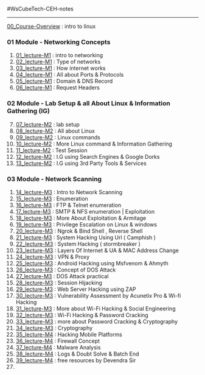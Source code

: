 #WsCubeTech-CEH-notes  

---
[00_Course-Overview](./00-Module_Intro-course/00_Course-Overview.md) : intro to linux 
### 01 Module - Networking Concepts
1. [01_lecture-M1](./01-Module/01_lecture-M1.md) : intro to networking 
2. [02_lecture-M1](./01-Module/02_lecture-M1.md) : Type of networks
3. [03_lecture-M1](./01-Module/03_lecture-M1.md) : How internet works
4. [04_lecture-M1](./01-Module/04_lecture-M1.md) : All about Ports & Protocols
5. [05_lecture-M1](./01-Module/05_lecture-M1.md) : Domain & DNS Record
6. [06_lecture-M1](./01-Module/06_lecture-M1.md) : Request Headers
### 02 Module - Lab Setup & all About Linux & Information Gathering (IG)
7. [07_lecture-M2](./02-Module/07_lecture-M2.md) : lab setup
8. [08_lecture-M2](./02-Module/08_lecture-M2.md) : All about Linux
9.  [09_lecture-M2](./02-Module/09_lecture-M2.md) : Linux commands
10. [10_lecture-M2](./02-Module/10_lecture-M2.md) : More Linux command & Information Gathering
11. [11_lecture-M2](./02-Module/11_lecture-M2.md) : Test Session
12. [12_lecture-M2](./02-Module/12_lecture-M2.md) : I.G using Search Engines & Google Dorks
13. [13_lecture-M2](./02-Module/13_lecture-M2.md) : I.G using 3rd Party Tools & Services
### 03 Module - Network Scanning
1. [14_lecture-M3](./03-Module/14_lecture-M3.md) : Intro to Network Scanning
2. [15_lecture-M3](./03-Module/15_lecture-M3.md) : Enumeration
3. [16_lecture-M3](./03-Module/16_lecture-M3.md) : FTP & Telnet enumeration
4. [17_lecture-M3](./03-Module/17_lecture-M3.md) : SMTP & NFS enumeration | Exploitation
5. [18_lecture-M3](./03-Module/18_lecture-M3.md) : More About Exploitation & Armitage
6. [19_lecture-M3](./03-Module/19_lecture-M3.md) : Privilege Escalation on Linux & windows
7. [20_lecture-M3](./03-Module/20_lecture-M3.md) : Ngrok & Bind Shell , Reverse Shell
8. [21_lecture-M3](./03-Module/21_lecture-M3.md) : System Hacking Using Url ( Camphish )
9. [22_lecture-M3](./03-Module/22_lecture-M3.md) : System Hacking ( stormbreaker )
10. [23_lecture-M3](./03-Module/23_lecture-M3.md) : Layers Of Internet & UA & MAC Address Change
11. [24_lecture-M3](./03-Module/24_lecture-M3.md) : VPN & Proxy
12. [25_lecture-M3](./03-Module/25_lecture-M3.md) : Android Hacking using Msfvenom & Ahmyth
13. [26_lecture-M3](./03-Module/26_lecture-M3.md) : Concept of DOS Attack
14. [27_lecture-M3](./03-Module/27_lecture-M3.md) : DOS Attack practical
15. [28_lecture-M3](./03-Module/28_lecture-M3.md) : Session Hijacking
16. [29_lecture-M3](./03-Module/29_lecture-M3.md) : Web Server Hacking using ZAP
17. [30_lecture-M3](./03-Module/30_lecture-M3.md) : Vulnerability Assessment by Acunetix Pro & Wi-fi Hacking
18. [31_lecture-M3](./03-Module/31_lecture-M3.md) : More about Wi-Fi Hacking & Social Engineering
19. [32_lecture-M3](./03-Module/32_lecture-M3.md) : Wi-Fi Hacking & Password Cracking
20. [33_lecture-M3](./03-Module/33_lecture-M3.md) : more about Password Cracking & Cryptography
21. [34_lecture-M3](./03-Module/34_lecture-M3.md) : Cryptography
22. [35_lecture-M4](./04-Module/35_lecture-M4.md) : Hacking Mobile Platforms
23. [36_lecture-M4](./04-Module/36_lecture-M4.md) : Firewall Concept
24. [37_lecture-M4](./04-Module/37_lecture-M4.md) : Malware Analysis
25. [38_lecture-M4](./04-Module/38_lecture-M4.md) : Logs & Doubt Solve & Batch End
26. [39_lecture-M4](./04-Module/39_lecture-M4.md) : free resources by Devendra Sir
27. 
